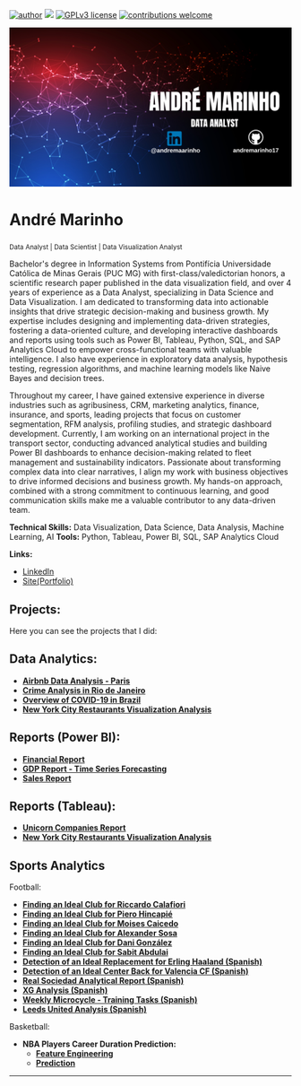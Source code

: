 [![author](https://img.shields.io/badge/author-andremaarinho-red.svg)](https://www.linkedin.com/in/andremaarinho/) [![](https://img.shields.io/badge/python-3.7+-blue.svg)](https://www.python.org/downloads/release/python-365/) [![GPLv3 license](https://img.shields.io/badge/License-GPLv3-blue.svg)](http://perso.crans.org/besson/LICENSE.html) [![contributions welcome](https://img.shields.io/badge/contributions-welcome-brightgreen.svg?style=flat)](https://github.com/carlosfab/data_science/issues)

<p align="center">
  <img src="https://raw.githubusercontent.com/andremarinho17/data_analytics_projects_en/refs/heads/main/banner.png" >
</p>

# André Marinho
<sub>Data Analyst | Data Scientist | Data Visualization Analyst</sub>

Bachelor's degree in Information Systems from Pontifícia Universidade Católica de Minas Gerais (PUC MG) with first-class/valedictorian honors, a scientific research paper published in the data visualization field, and over 4 years of experience as a Data Analyst, specializing in Data Science and Data Visualization. I am dedicated to transforming data into actionable insights that drive strategic decision-making and business growth. My expertise includes designing and implementing data-driven strategies, fostering a data-oriented culture, and developing interactive dashboards and reports using tools such as Power BI, Tableau, Python, SQL, and SAP Analytics Cloud to empower cross-functional teams with valuable intelligence. I also have experience in exploratory data analysis, hypothesis testing, regression algorithms, and machine learning models like Naive Bayes and decision trees.

Throughout my career, I have gained extensive experience in diverse industries such as agribusiness, CRM, marketing analytics, finance, insurance, and sports, leading projects that focus on customer segmentation, RFM analysis, profiling studies, and strategic dashboard development. Currently, I am working on an international project in the transport sector, conducting advanced analytical studies and building Power BI dashboards to enhance decision-making related to fleet management and sustainability indicators. Passionate about transforming complex data into clear narratives, I align my work with business objectives to drive informed decisions and business growth. My hands-on approach, combined with a strong commitment to continuous learning, and good communication skills make me a valuable contributor to any data-driven team.

**Technical Skills:** Data Visualization, Data Science, Data Analysis, Machine Learning, AI
**Tools:** Python, Tableau, Power BI, SQL, SAP Analytics Cloud

**Links:**
* [LinkedIn](https://www.linkedin.com/in/andremaarinho/)
* [Site(Portfolio)](https://www.marinhodata.com/en)

## Projects:
Here you can see the projects that I did:

## Data Analytics:
* [**Airbnb Data Analysis - Paris**](https://bit.ly/40grgjd)
* [**Crime Analysis in Rio de Janeiro**](https://bit.ly/4a3Berq)
* [**Overview of COVID-19 in Brazil**](https://www.marinhodata.com/en/panorama-do-covid-19)
* [**New York City Restaurants Visualization Analysis**](https://www.canva.com/design/DAGBjGwpLlM/Cd4tvJx20gTWktCl1iVVWw/view?utm_content=DAGBjGwpLlM&utm_campaign=designshare&utm_medium=link&utm_source=editor)
  
## Reports (Power BI):
* [**Financial Report**](https://bit.ly/474h4eQ)
* [**GDP Report - Time Series Forecasting**](https://bit.ly/44UBGEC)
* [**Sales Report**](https://bit.ly/43CFdXg)

## Reports (Tableau):
* [**Unicorn Companies Report**](https://public.tableau.com/app/profile/andr.marinho/viz/UnicornCompaniesReport/Dashboard1)
* [**New York City Restaurants Visualization Analysis**](https://public.tableau.com/app/profile/andr.marinho/viz/DataVizCourse-NYU-Module3-Exercise1/Dashboard1)

## Sports Analytics
Football:
* [**Finding an Ideal Club for Riccardo Calafiori**](https://www.canva.com/design/DAGK7S4W3gs/52TKZuzyiztnWumzQLznLA/view?utm_content=DAGK7S4W3gs&utm_campaign=designshare&utm_medium=link2&utm_source=uniquelinks&utlId=he99cfa9416)
* [**Finding an Ideal Club for Piero Hincapié**](https://www.canva.com/design/DAFSaGSqfM8/m87flxkrChCGPhcRoOlbGA/view?utm_content=DAFSaGSqfM8&utm_campaign=designshare&utm_medium=link&utm_source=publishsharelink)
* [**Finding an Ideal Club for Moises Caicedo**](https://www.canva.com/design/DAFRjBgEaBM/Bo2_3d4M6u0CdrdEFQdWdQ/view?utm_content=DAFRjBgEaBM&utm_campaign=designshare&utm_medium=link&utm_source=publishsharelink)
* [**Finding an Ideal Club for Alexander Sosa**](https://www.canva.com/design/DAFGgspoCgE/vH5y0IcylYrDIFPFGaAOwg/view?utm_content=DAFGgspoCgE&utm_campaign=designshare&utm_medium=link&utm_source=publishsharelink)
* [**Finding an Ideal Club for Dani González**](https://www.canva.com/design/DAFGa7HWqeA/Hx3vt41IzNMuK4uQlIDX-g/view?utm_content=DAFGa7HWqeA&utm_campaign=designshare&utm_medium=link&utm_source=publishsharelink)
* [**Finding an Ideal Club for Sabit Abdulai**](https://www.canva.com/design/DAFGUp0effk/MgShM5yZ4beeR0Na4xfzoA/view?utm_content=DAFGUp0effk&utm_campaign=designshare&utm_medium=link&utm_source=publishsharelink)
* [**Detection of an Ideal Replacement for Erling Haaland (Spanish)**](https://www.canva.com/design/DAFG34HPYZg/Y6Np5ilBxVHudPcmsRRR5g/view?utm_content=DAFG34HPYZg&utm_campaign=designshare&utm_medium=link&utm_source=publishsharelink)
* [**Detection of an Ideal Center Back for Valencia CF (Spanish)**](https://www.canva.com/design/DAFBibqKVV4/IswPA0QlDB2H-LsqkUm07g/view?utm_content=DAFBibqKVV4&utm_campaign=share_your_design&utm_medium=link&utm_source=shareyourdesignpanel)
* [**Real Sociedad Analytical Report (Spanish)**](https://www.canva.com/design/DAFC1wCrEWQ/OM09dBt1Mdn-jzDDx25VeA/view?utm_content=DAFC1wCrEWQ&utm_campaign=share_your_design&utm_medium=link&utm_source=shareyourdesignpanel)
* [**XG Analysis (Spanish)**](https://www.canva.com/design/DAE_e6LwCyY/Rl5SNCearHxUAR5gpOpXMA/watch?utm_content=DAE_e6LwCyY&utm_campaign=designshare&utm_medium=link&utm_source=publishsharelink)
* [**Weekly Microcycle - Training Tasks (Spanish)**](https://www.canva.com/design/DAFDtSyPbZ8/QDrBXxgC8lgAnA5yUovf8g/view?utm_content=DAFDtSyPbZ8&utm_campaign=designshare&utm_medium=link&utm_source=publishsharelink)
* [**Leeds United Analysis (Spanish)**](https://www.canva.com/design/DAEn8zdmubY/9qnwrtPT8YLeO67T_wkXew/view?utm_content=DAEn8zdmubY&utm_campaign=designshare&utm_medium=link&utm_source=sharebutton)
  
Basketball:
* **NBA Players Career Duration Prediction:**
    * [**Feature Engineering**](https://github.com/andremarinho17/data_analytics_projects_en/blob/main/Activity_Perform_feature_engineering.ipynb)
    * [**Prediction**](https://github.com/andremarinho17/data_analytics_projects_en/blob/main/Activity_Build_a_Naive_Bayes_model.ipynb)


---





